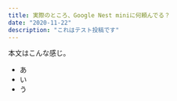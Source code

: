 ```yaml
---
title: 実際のところ、Google Nest miniに何頼んでる？
date: "2020-11-22"
description: "これはテスト投稿です"
---
```


本文はこんな感じ。
- あ
- い
- う